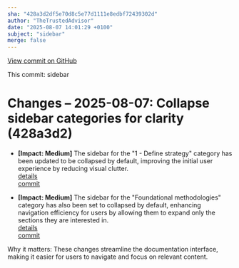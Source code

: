 ```yaml
---
sha: "428a3d2df5e70d8c5e77d1111e8edbf72439302d"
author: "TheTrustedAdvisor"
date: "2025-08-07 14:01:29 +0100"
subject: "sidebar"
merge: false
---
```


[View commit on GitHub](https://github.com/TheTrustedAdvisor/FabricAdoptionFramework/commit/428a3d2df5e70d8c5e77d1111e8edbf72439302d)

This commit: sidebar

# Changes – 2025-08-07: Collapse sidebar categories for clarity (428a3d2)

- **[Impact: Medium]** The sidebar for the "1 - Define strategy" category has been updated to be collapsed by default, improving the initial user experience by reducing visual clutter.  
   [details](/docs/about/changes/2025-08-07-sidebar)  
   [commit](https://github.com/TheTrustedAdvisor/FabricAdoptionFramework/commit/428a3d2df5e70d8c5e77d1111e8edbf72439302d)  

- **[Impact: Medium]** The sidebar for the "Foundational methodologies" category has also been set to collapsed by default, enhancing navigation efficiency for users by allowing them to expand only the sections they are interested in.  
   [details](/docs/about/changes/2025-08-07-sidebar)  
   [commit](https://github.com/TheTrustedAdvisor/FabricAdoptionFramework/commit/428a3d2df5e70d8c5e77d1111e8edbf72439302d)  

Why it matters: These changes streamline the documentation interface, making it easier for users to navigate and focus on relevant content.
